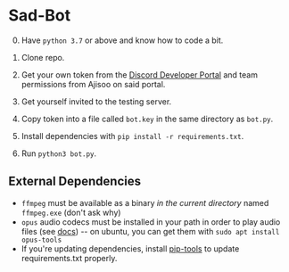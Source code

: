 # Sad-Bot

0. Have `python 3.7` or above and know how to code a bit. 

1. Clone repo.
2. Get your own token from the [Discord Developer Portal](https://discord.com/developers/docs/intro) and team permissions from Ajisoo on said portal.
3. Get yourself invited to the testing server.
4. Copy token into a file called `bot.key` in the same directory as `bot.py`.
5. Install dependencies with `pip install -r requirements.txt`.
6. Run `python3 bot.py`. 

## External Dependencies
- `ffmpeg` must be available as a binary *in the current directory* named `ffmpeg.exe` (don't ask why)
- `opus` audio codecs must be installed in your path in order to play audio files (see [docs](https://discordpy.readthedocs.io/en/stable/api.html#discord.VoiceClient)) -- on ubuntu, you can get them with `sudo apt install opus-tools`
- If you're updating dependencies, install [pip-tools](https://github.com/jazzband/pip-tools) to update requirements.txt properly.
